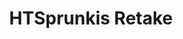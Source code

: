 ---
slug: htsprunkis-retake-1872
title: HTSprunkis Retake
description: "HTSprunkis Retake is an exciting online game. Play for free directly in your browser!"
icon: /images/popular_mods/HTSprunkis Retake.png
url: https://wowtbc.net/sprunkin/htsprunkies-retake1/index.html
previewImage: /images/popular_mods/HTSprunkis Retake.png
type: popular mods

# SEO配置
seo:
  title: "HTSprunkis Retake - Play Free Online Game | Fun Browser Games"
  description: "HTSprunkis Retake - Play this fun online game for free in your browser. No download required!"
  ogImage: "/images/popular_mods/HTSprunkis Retake.png"
  keywords: "htsprunkis-retake-1872, online game, browser game, free game, popular mods game, play online"

videoUrls:
  - https://www.youtube.com/embed/example1
  - https://www.youtube.com/embed/example2

whyPlay:
  title: "Why Play HTSprunkis Retake?"
  items:
    - "Immersive Gameplay: HTSprunkis Retake offers an engaging and immersive gaming experience that will keep you entertained for hours"
    - "Challenging Levels: Test your skills with increasingly difficult challenges and obstacles"
    - "Beautiful Graphics: Enjoy stunning visuals and smooth animations that bring the game world to life"
    - "Regular Updates: New content and features are added regularly to keep the game fresh and exciting"
    - "Free to Play: Experience all the fun without spending a penny"
    - "Community Features: Connect with other players, share strategies, and compete for high scores"
    - "Cross-Platform: Play on any device with a web browser, no downloads required"

features:
  title: "Key Features of HTSprunkis Retake"
  image: "/images/popular_mods/HTSprunkis Retake.png"
  items:
    - "Intuitive Controls: Easy to learn controls make HTSprunkis Retake accessible for players of all skill levels"
    - "Multiple Game Modes: Enjoy various gameplay options that provide different challenges and experiences"
    - "Character Customization: Personalize your gaming experience with unique characters and items"
    - "Achievement System: Complete special tasks to earn rewards and recognition"
    - "Leaderboards: Compete with players worldwide and see who can achieve the highest scores"

characteristics:
  title: "Game Characteristics"
  image: "/images/popular_mods/HTSprunkis Retake.png"
  items:
    - "Genre: Popular mods game with elements of strategy and skill"
    - "Difficulty: Suitable for both casual gamers and those seeking a challenge"
    - "Play Time: Quick sessions or extended gameplay, depending on your preference"
    - "Art Style: Vibrant and engaging visuals that enhance the gaming experience"
    - "Sound Design: Immersive audio that complements the gameplay perfectly"

info: "HTSprunkis Retake is an exciting online game that offers players a unique and engaging gaming experience. With its intuitive controls, stunning visuals, and challenging gameplay, HTSprunkis Retake provides hours of entertainment for players of all ages and skill levels. Whether you're looking for a quick gaming session during a break or an extended play session, HTSprunkis Retake delivers an immersive experience that will keep you coming back for more. The game features multiple levels of increasing difficulty, ensuring that players are constantly challenged as they progress. With regular updates adding new content and features, HTSprunkis Retake remains fresh and exciting, providing endless entertainment options for its growing community of players."

howToPlayIntro: "Welcome to HTSprunkis Retake! This guide will walk you through the basics and help you master the game. Whether you're a beginner or looking to improve your skills, these tips and instructions will enhance your gaming experience."

howToPlaySteps:
  - title: "Getting Started"
    description: "Begin your HTSprunkis Retake adventure by familiarizing yourself with the controls. Use your keyboard or mouse to navigate through the game interface. The tutorial will guide you through the basic mechanics and help you understand the objectives."
  - title: "Understanding the Objectives"
    description: "In HTSprunkis Retake, your main goal is to progress through levels by completing specific objectives. Each level presents unique challenges that require different strategies and approaches."
  - title: "Mastering the Controls"
    description: "Practice using the controls to improve your precision and reaction time. HTSprunkis Retake requires quick reflexes and strategic thinking to overcome obstacles and defeat opponents."
  - title: "Utilizing Power-ups"
    description: "Collect power-ups throughout the game to enhance your abilities and overcome difficult challenges. Each power-up offers unique advantages that can be crucial for success."
  - title: "Developing Strategies"
    description: "As you progress in HTSprunkis Retake, develop effective strategies for different scenarios. Analyze patterns, anticipate challenges, and adapt your approach to maximize your performance."

faq:
  title: "Frequently Asked Questions about HTSprunkis Retake"
  items:
    - question: "Is HTSprunkis Retake free to play?"
      answer: "Yes, HTSprunkis Retake is completely free to play directly in your web browser. No downloads or purchases are required to enjoy the full game experience."
    - question: "Can I play HTSprunkis Retake on mobile devices?"
      answer: "Yes, HTSprunkis Retake is optimized for both desktop and mobile play. You can enjoy the game on any device with a web browser and internet connection."
    - question: "Are there any in-game purchases?"
      answer: "While HTSprunkis Retake is free to play, there may be optional in-game purchases available for cosmetic items or additional features that don't affect core gameplay."
    - question: "How often is HTSprunkis Retake updated?"
      answer: "The developers regularly update HTSprunkis Retake with new content, features, and improvements based on player feedback and game performance."
    - question: "Can I play HTSprunkis Retake offline?"
      answer: "Currently, HTSprunkis Retake requires an internet connection to play as it's a browser-based online game."
    - question: "Is HTSprunkis Retake suitable for children?"
      answer: "Yes, HTSprunkis Retake is designed to be family-friendly and suitable for players of all ages."
    - question: "How do I report bugs or issues?"
      answer: "If you encounter any problems while playing HTSprunkis Retake, you can report them through the game's support page or contact the developers directly through their website."
    - question: "Still Have Questions?"
      answer: "If you have additional questions about HTSprunkis Retake that aren't covered in this FAQ, please visit our support center or contact our customer service team for assistance."
---